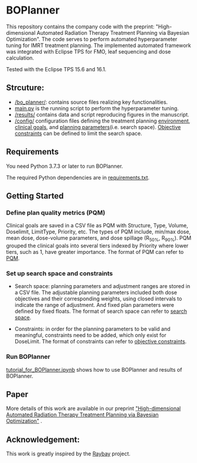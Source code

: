 # BOPlanner
 This repository contains the company code with the preprint: "High-dimensional Automated Radiation Therapy Treatment Planning via Bayesian Optimization". The code serves to perform automated hyperparameter tuning for IMRT treatment planning. The implemented automated framework was integrated with Eclipse TPS for FMO, leaf sequencing and dose calculation. 

Tested with the Eclipse TPS 15.6 and 16.1. 

## Strcuture:
- [/bo_planner/](/bo_planner/): contains source files realizing key functionalities.
- [main.py](main.py) is the running script to perform the hyperparameter tuning.
- [/results/](results) contains data and script reproducing figures in the manuscript.
- [/config/](/config/) configuration files defining the treatment planning [environment](/config/env_config.json), [clinical goals](/config/PQM/), and [planning parameters](/config/prescriptions/)(i.e. search space). [Objective constraints](/config/prescriptions/Rectum/rectum_constraint.txt) can be defined to limit the search space.

## Requirements 
You need Python 3.7.3 or later to run BOPlanner.

The required Python dependencies are in [requirements.txt](requirements.txt).

## Getting Started
### Define plan quality metrics (PQM)
 Clinical goals are saved in a CSV file as PQM with Structure, Type, Volume, Doselimit, LimitType, Priority, etc. The types of PQM include, min/max dose, mean dose, dose-volume parameters, and dose spillage (R<sub>50%</sub>, R<sub>90%</sub>). PQM grouped the clinical goals into several tiers indexed by Priority where lower tiers, such as 1, have greater importance. The format of PQM can refer to [PQM](/config/PQM/Rectum/PQM.csv).
 
### Set up search space and constraints
- Search space: planning parameters and adjustment ranges are stored in a CSV file. The adjustable planning parameters included both dose objectives and their corresponding weights, using closed intervals to indicate the range of adjustment. And fixed plan parameters were defined by fixed floats. The format of search space can refer to [search space](/config/prescriptions/Rectum/34D.csv).

- Constraints: in order for the planning parameters to be valid and meaningful, constraints need to be added, which only exist for DoseLimit. The format of constraints can refer to [objective constraints](/config/prescriptions/Rectum/rectum_constraint.txt).

### Run BOPlanner
 [tutorial_for_BOPlanner.ipynb](tutorial_for_BOPlanner.ipynb) shows how to use BOPlanner and results of BOPlanner.

## Paper
More details of this work are available in our preprint ["High-dimensional Automated Radiation Therapy Treatment Planning via Bayesian Optimization"](https://arxiv.org/abs/2205.10980) .

## Acknowledgement:

This work is greatly inspired by the [Raybay](https://github.com/kels271828/RayBay/) project. 
